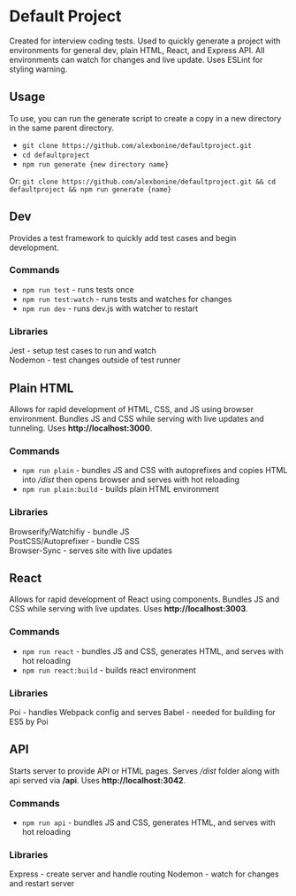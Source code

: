 # Default Project

Created for interview coding tests. Used to quickly generate a project with environments for general dev, plain HTML, React, and Express API. All environments can watch for changes and live update. Uses ESLint for styling warning.

## Usage
To use, you can run the generate script to create a copy in a new directory in the same parent directory.  
- `git clone https://github.com/alexbonine/defaultproject.git`  
- `cd defaultproject`  
- `npm run generate {new directory name}`  

Or: `git clone https://github.com/alexbonine/defaultproject.git && cd defaultproject && npm run generate {name}`

## Dev
Provides a test framework to quickly add test cases and begin development.

### Commands
- `npm run test` - runs tests once
- `npm run test:watch` - runs tests and watches for changes
- `npm run dev` - runs dev.js with watcher to restart

### Libraries
Jest - setup test cases to run and watch  
Nodemon - test changes outside of test runner

## Plain HTML
Allows for rapid development of HTML, CSS, and JS using browser environment. Bundles JS and CSS while serving with live updates and tunneling. Uses **http://localhost:3000**.

### Commands
- `npm run plain` - bundles JS and CSS with autoprefixes and copies HTML into _/dist_ then opens browser and serves with hot reloading
- `npm run plain:build` - builds plain HTML environment

### Libraries
Browserify/Watchifiy - bundle JS  
PostCSS/Autoprefixer - bundle CSS  
Browser-Sync - serves site with live updates

## React
Allows for rapid development of React using components. Bundles JS and CSS while serving with live updates. Uses **http://localhost:3003**.

### Commands
- `npm run react` - bundles JS and CSS, generates HTML, and serves with hot reloading  
- `npm run react:build` - builds react environment

### Libraries
Poi - handles Webpack config and serves
Babel - needed for building for ES5 by Poi

## API
Starts server to provide API or HTML pages. Serves _/dist_ folder along with api served via **/api**. Uses **http://localhost:3042**.

### Commands
- `npm run api` - bundles JS and CSS, generates HTML, and serves with hot reloading  

### Libraries
Express - create server and handle routing
Nodemon - watch for changes and restart server